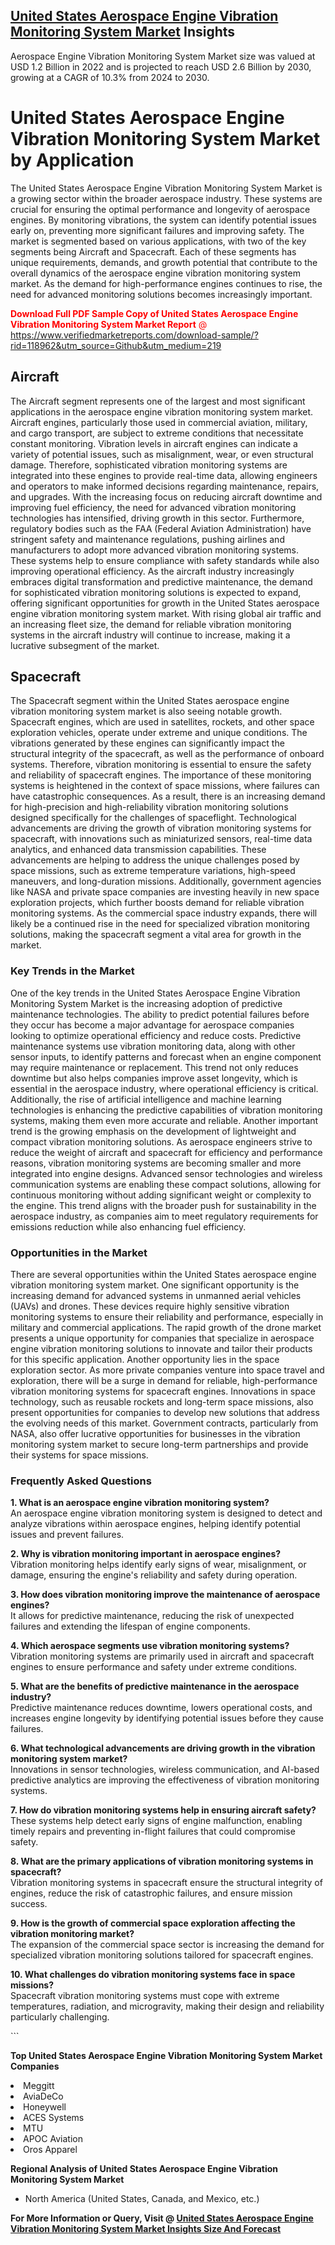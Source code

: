 <h2><a href="https://www.verifiedmarketreports.com/download-sample/?rid=118962&amp;utm_source=Github&amp;utm_medium=219" target="_blank">United States Aerospace Engine Vibration Monitoring System Market</a> Insights</h2><p>Aerospace Engine Vibration Monitoring System Market size was valued at USD 1.2 Billion in 2022 and is projected to reach USD 2.6 Billion by 2030, growing at a CAGR of 10.3% from 2024 to 2030.</p><p> <h1>United States Aerospace Engine Vibration Monitoring System Market by Application</h1> <p>The United States Aerospace Engine Vibration Monitoring System Market is a growing sector within the broader aerospace industry. These systems are crucial for ensuring the optimal performance and longevity of aerospace engines. By monitoring vibrations, the system can identify potential issues early on, preventing more significant failures and improving safety. The market is segmented based on various applications, with two of the key segments being Aircraft and Spacecraft. Each of these segments has unique requirements, demands, and growth potential that contribute to the overall dynamics of the aerospace engine vibration monitoring system market. As the demand for high-performance engines continues to rise, the need for advanced monitoring solutions becomes increasingly important. <p><span class=""><span style="color: #ff0000;"><strong>Download Full PDF Sample Copy of United States Aerospace Engine Vibration Monitoring System Market Report</strong> @ </span><a href="https://www.verifiedmarketreports.com/download-sample/?rid=118962&amp;utm_source=Github&amp;utm_medium=219" target="_blank">https://www.verifiedmarketreports.com/download-sample/?rid=118962&amp;utm_source=Github&amp;utm_medium=219</a></span></p></p> <h2>Aircraft</h2> <p>The Aircraft segment represents one of the largest and most significant applications in the aerospace engine vibration monitoring system market. Aircraft engines, particularly those used in commercial aviation, military, and cargo transport, are subject to extreme conditions that necessitate constant monitoring. Vibration levels in aircraft engines can indicate a variety of potential issues, such as misalignment, wear, or even structural damage. Therefore, sophisticated vibration monitoring systems are integrated into these engines to provide real-time data, allowing engineers and operators to make informed decisions regarding maintenance, repairs, and upgrades. With the increasing focus on reducing aircraft downtime and improving fuel efficiency, the need for advanced vibration monitoring technologies has intensified, driving growth in this sector. Furthermore, regulatory bodies such as the FAA (Federal Aviation Administration) have stringent safety and maintenance regulations, pushing airlines and manufacturers to adopt more advanced vibration monitoring systems. These systems help to ensure compliance with safety standards while also improving operational efficiency. As the aircraft industry increasingly embraces digital transformation and predictive maintenance, the demand for sophisticated vibration monitoring solutions is expected to expand, offering significant opportunities for growth in the United States aerospace engine vibration monitoring system market. With rising global air traffic and an increasing fleet size, the demand for reliable vibration monitoring systems in the aircraft industry will continue to increase, making it a lucrative subsegment of the market.</p> <h2>Spacecraft</h2> <p>The Spacecraft segment within the United States aerospace engine vibration monitoring system market is also seeing notable growth. Spacecraft engines, which are used in satellites, rockets, and other space exploration vehicles, operate under extreme and unique conditions. The vibrations generated by these engines can significantly impact the structural integrity of the spacecraft, as well as the performance of onboard systems. Therefore, vibration monitoring is essential to ensure the safety and reliability of spacecraft engines. The importance of these monitoring systems is heightened in the context of space missions, where failures can have catastrophic consequences. As a result, there is an increasing demand for high-precision and high-reliability vibration monitoring solutions designed specifically for the challenges of spaceflight. Technological advancements are driving the growth of vibration monitoring systems for spacecraft, with innovations such as miniaturized sensors, real-time data analytics, and enhanced data transmission capabilities. These advancements are helping to address the unique challenges posed by space missions, such as extreme temperature variations, high-speed maneuvers, and long-duration missions. Additionally, government agencies like NASA and private space companies are investing heavily in new space exploration projects, which further boosts demand for reliable vibration monitoring systems. As the commercial space industry expands, there will likely be a continued rise in the need for specialized vibration monitoring solutions, making the spacecraft segment a vital area for growth in the market.</p> <h3>Key Trends in the Market</h3> <p>One of the key trends in the United States Aerospace Engine Vibration Monitoring System Market is the increasing adoption of predictive maintenance technologies. The ability to predict potential failures before they occur has become a major advantage for aerospace companies looking to optimize operational efficiency and reduce costs. Predictive maintenance systems use vibration monitoring data, along with other sensor inputs, to identify patterns and forecast when an engine component may require maintenance or replacement. This trend not only reduces downtime but also helps companies improve asset longevity, which is essential in the aerospace industry, where operational efficiency is critical. Additionally, the rise of artificial intelligence and machine learning technologies is enhancing the predictive capabilities of vibration monitoring systems, making them even more accurate and reliable. Another important trend is the growing emphasis on the development of lightweight and compact vibration monitoring solutions. As aerospace engineers strive to reduce the weight of aircraft and spacecraft for efficiency and performance reasons, vibration monitoring systems are becoming smaller and more integrated into engine designs. Advanced sensor technologies and wireless communication systems are enabling these compact solutions, allowing for continuous monitoring without adding significant weight or complexity to the engine. This trend aligns with the broader push for sustainability in the aerospace industry, as companies aim to meet regulatory requirements for emissions reduction while also enhancing fuel efficiency.</p> <h3>Opportunities in the Market</h3> <p>There are several opportunities within the United States aerospace engine vibration monitoring system market. One significant opportunity is the increasing demand for advanced systems in unmanned aerial vehicles (UAVs) and drones. These devices require highly sensitive vibration monitoring systems to ensure their reliability and performance, especially in military and commercial applications. The rapid growth of the drone market presents a unique opportunity for companies that specialize in aerospace engine vibration monitoring solutions to innovate and tailor their products for this specific application. Another opportunity lies in the space exploration sector. As more private companies venture into space travel and exploration, there will be a surge in demand for reliable, high-performance vibration monitoring systems for spacecraft engines. Innovations in space technology, such as reusable rockets and long-term space missions, also present opportunities for companies to develop new solutions that address the evolving needs of this market. Government contracts, particularly from NASA, also offer lucrative opportunities for businesses in the vibration monitoring system market to secure long-term partnerships and provide their systems for space missions.</p> <h3>Frequently Asked Questions</h3> <p><strong>1. What is an aerospace engine vibration monitoring system?</strong><br>An aerospace engine vibration monitoring system is designed to detect and analyze vibrations within aerospace engines, helping identify potential issues and prevent failures.</p> <p><strong>2. Why is vibration monitoring important in aerospace engines?</strong><br>Vibration monitoring helps identify early signs of wear, misalignment, or damage, ensuring the engine's reliability and safety during operation.</p> <p><strong>3. How does vibration monitoring improve the maintenance of aerospace engines?</strong><br>It allows for predictive maintenance, reducing the risk of unexpected failures and extending the lifespan of engine components.</p> <p><strong>4. Which aerospace segments use vibration monitoring systems?</strong><br>Vibration monitoring systems are primarily used in aircraft and spacecraft engines to ensure performance and safety under extreme conditions.</p> <p><strong>5. What are the benefits of predictive maintenance in the aerospace industry?</strong><br>Predictive maintenance reduces downtime, lowers operational costs, and increases engine longevity by identifying potential issues before they cause failures.</p> <p><strong>6. What technological advancements are driving growth in the vibration monitoring system market?</strong><br>Innovations in sensor technologies, wireless communication, and AI-based predictive analytics are improving the effectiveness of vibration monitoring systems.</p> <p><strong>7. How do vibration monitoring systems help in ensuring aircraft safety?</strong><br>These systems help detect early signs of engine malfunction, enabling timely repairs and preventing in-flight failures that could compromise safety.</p> <p><strong>8. What are the primary applications of vibration monitoring systems in spacecraft?</strong><br>Vibration monitoring systems in spacecraft ensure the structural integrity of engines, reduce the risk of catastrophic failures, and ensure mission success.</p> <p><strong>9. How is the growth of commercial space exploration affecting the vibration monitoring market?</strong><br>The expansion of the commercial space sector is increasing the demand for specialized vibration monitoring solutions tailored for spacecraft engines.</p> <p><strong>10. What challenges do vibration monitoring systems face in space missions?</strong><br>Spacecraft vibration monitoring systems must cope with extreme temperatures, radiation, and microgravity, making their design and reliability particularly challenging.</p> ```</p><p><strong>Top United States Aerospace Engine Vibration Monitoring System Market Companies</strong></p><div data-test-id=""><p><li>Meggitt</li><li> AviaDeCo</li><li> Honeywell</li><li> ACES Systems</li><li> MTU</li><li> APOC Aviation</li><li> Oros Apparel</li></p><div><strong>Regional Analysis of&nbsp;United States Aerospace Engine Vibration Monitoring System Market</strong></div><ul><li dir="ltr"><p dir="ltr">North America&nbsp;(United States, Canada, and Mexico, etc.)</p></li></ul><p><strong>For More Information or Query, Visit @&nbsp;</strong><strong><a href="https://www.verifiedmarketreports.com/product/global-aerospace-engine-vibration-monitoring-system-market-outlook/?utm_source=Github&amp;utm_medium=219" target="_blank">United States Aerospace Engine Vibration Monitoring System Market Insights Size And Forecast</a></strong></p></div>
